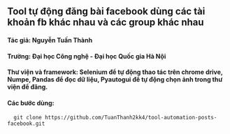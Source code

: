 ## Tool tự động đăng bài facebook dùng các tài khoản fb khác nhau và các group khác nhau
#### Tác giả: Nguyễn Tuấn Thành
#### Trường: Đại học Công nghệ - Đại học Quốc gia Hà Nội
#### Thư viện và framework: Selenium để tự động thao tác trên chrome drive, Numpe, Pandas để đọc dữ liệu, Pyautogui để tự động chọn ảnh trong thư viện để đăng.
#### Các bước dùng: 
``` // Clone dự án về
  git clone https://github.com/TuanThanh2kk4/tool-automation-posts-facebook.git


